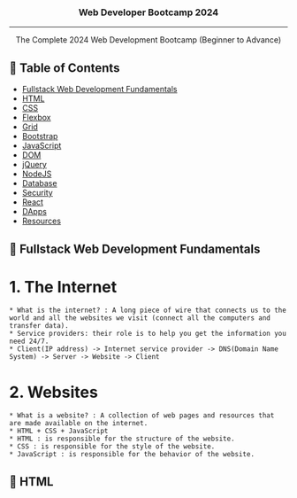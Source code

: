 <h3 align="center">Web Developer Bootcamp 2024</h3>

<!-- <div align="center">

[![Status](https://img.shields.io/badge/status-active-success.svg)]()
[![GitHub Issues](https://img.shields.io/github/issues/kylelobo/The-Documentation-Compendium.svg)](https://github.com/kylelobo/The-Documentation-Compendium/issues)
[![GitHub Pull Requests](https://img.shields.io/github/issues-pr/kylelobo/The-Documentation-Compendium.svg)](https://github.com/kylelobo/The-Documentation-Compendium/pulls)
[![License](https://img.shields.io/badge/license-MIT-blue.svg)](/LICENSE)

</div> -->

---

<p align="center"> The Complete 2024 Web Development Bootcamp (Beginner to Advance)
    <br> 
</p>

## 📝 Table of Contents

- [Fullstack Web Development Fundamentals](#web_dev)
- [HTML](#html)
- [CSS](#css)
- [Flexbox](#flexbox)
- [Grid](#grid)
- [Bootstrap](#bootstrap)
- [JavaScript](#javascript)
- [DOM](#dom)
- [jQuery](#jquery)
- [NodeJS](#nodejs)
- [Database](#database)
- [Security](#security)
- [React](#react)
- [DApps](#dapps)
- [Resources](#resources)


## 📌 Fullstack Web Development Fundamentals <a name = "web_dev"></a>

# 1. The Internet
    * What is the internet? : A long piece of wire that connects us to the world and all the websites we visit (connect all the computers and transfer data).
    * Service providers: their role is to help you get the information you need 24/7.
    * Client(IP address) -> Internet service provider -> DNS(Domain Name System) -> Server -> Website -> Client

# 2. Websites
    * What is a website? : A collection of web pages and resources that are made available on the internet.
    * HTML + CSS + JavaScript
    * HTML : is responsible for the structure of the website.
    * CSS : is responsible for the style of the website.
    * JavaScript : is responsible for the behavior of the website.

## 📌 HTML <a name = "html"></a>

<!-- ## 🏁 Getting Started <a name = "getting_started"></a>

These instructions will get you a copy of the project up and running on your local machine for development and testing purposes. See [deployment](#deployment) for notes on how to deploy the project on a live system.

### Prerequisites

What things you need to install the software and how to install them.

```
Give examples
```

### Installing

A step by step series of examples that tell you how to get a development env running.

Say what the step will be

```
Give the example
```

And repeat

```
until finished
```

End with an example of getting some data out of the system or using it for a little demo.

## 🔧 Running the tests <a name = "tests"></a>

Explain how to run the automated tests for this system.

### Break down into end to end tests

Explain what these tests test and why

```
Give an example
```

### And coding style tests

Explain what these tests test and why

```
Give an example
```

## 🎈 Usage <a name="usage"></a>

Add notes about how to use the system.

## 🚀 Deployment <a name = "deployment"></a>

Add additional notes about how to deploy this on a live system.

## ⛏️ Built Using <a name = "built_using"></a>

- [MongoDB](https://www.mongodb.com/) - Database
- [Express](https://expressjs.com/) - Server Framework
- [VueJs](https://vuejs.org/) - Web Framework
- [NodeJs](https://nodejs.org/en/) - Server Environment

## ✍️ Authors <a name = "authors"></a>

- [@kylelobo](https://github.com/kylelobo) - Idea & Initial work

See also the list of [contributors](https://github.com/kylelobo/The-Documentation-Compendium/contributors) who participated in this project.

## 🎉 Acknowledgements <a name = "acknowledgement"></a>

- Hat tip to anyone whose code was used
- Inspiration
- References -->
